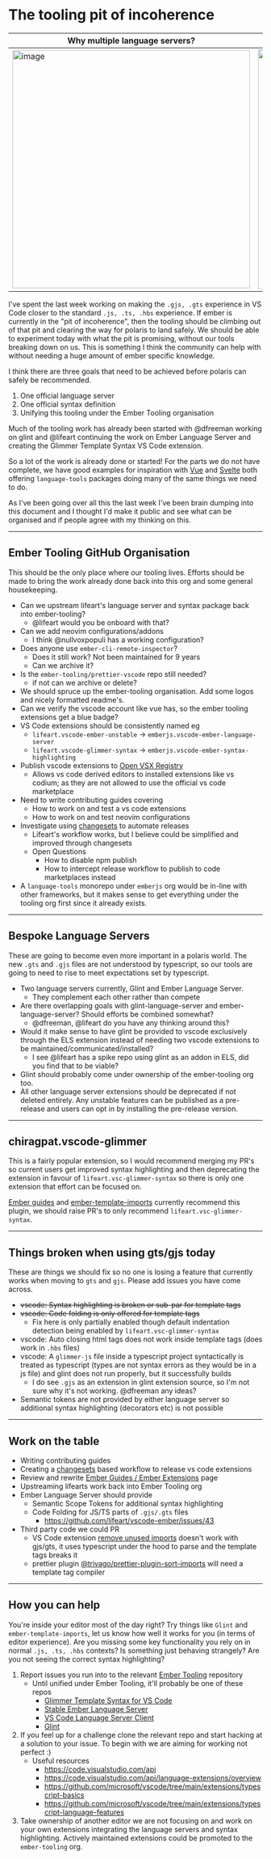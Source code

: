 # The tooling pit of incoherence

| Why multiple language servers? | Which package for syntax highlighting? | 
|--------------------------------|----------------------------------------|
|  <img width="471" alt="image" src="https://github.com/evoactivity/the-tooling-pit-of-incoherence/assets/83799/fe2aa005-ceb4-446a-9b69-e7562b8a55ef"> | <img width="475" alt="image" src="https://github.com/evoactivity/the-tooling-pit-of-incoherence/assets/83799/d1e63ddc-f3c9-4c19-9d35-7596175cc70c"> |

I've spent the last week working on making the `.gjs, .gts` experience in VS Code closer to the standard `.js, .ts, .hbs` experience. If ember is currently in the "pit of incoherence", then the tooling should be climbing out of that pit and clearing the way for polaris to land safely. We should be able to experiment today with what the pit is promising, without our tools breaking down on us. This is something I think the community can help with without needing a huge amount of ember specific knowledge.

I think there are three goals that need to be achieved before polaris can safely be recommended.

1) One official language server
2) One official syntax definition
3) Unifying this tooling under the Ember Tooling organisation

Much of the tooling work has already been started with @dfreeman working on glint and @lifeart continuing the work on Ember Language Server and creating the Glimmer Template Syntax VS Code extension.

So a lot of the work is already done or started! For the parts we do not have complete, we have good examples for inspiration with [Vue](https://github.com/vuejs/language-tools) and [Svelte](https://github.com/sveltejs/language-tools) both offering `language-tools` packages doing many of the same things we need to do.

As I've been going over all this the last week I've been brain dumping into this document and I thought I'd make it public and see what can be organised and if people agree with my thinking on this.

---

## Ember Tooling GitHub Organisation

This should be the only place where our tooling lives. Efforts should be made to bring the work already done back into this org and some general housekeeping.

- Can we upstream lifeart's language server and syntax package back into ember-tooling?
	- @lifeart would you be onboard with that?
- Can we add neovim configurations/addons
	- I think @nullvoxpopuli has a working configuration?
- Does anyone use `ember-cli-remote-inspector`?
	- Does it still work? Not been maintained for 9 years
	- Can we archive it?
- Is the `ember-tooling/prettier-vscode` repo still needed?
	- if not can we archive or delete?
- We should spruce up the ember-tooling organisation. Add some logos and nicely formatted readme's.
- Can we verify the vscode account like vue has, so the ember tooling extensions get a blue badge?
- VS Code extensions should be consistently named eg
	- `lifeart.vscode-ember-unstable` -> `emberjs.vscode-ember-language-server`
	- `lifeart.vscode-glimmer-syntax` -> `emberjs.vscode-ember-syntax-highlighting`
- Publish vscode extensions to [Open VSX Registry](https://open-vsx.org/)
	- Allows vs code derived editors to installed extensions like vs codium; as they are not allowed to use the official vs code marketplace
- Need to write contributing guides covering
	- How to work on and test a vs code extensions
	- How to work on and test neovim configurations
- Investigate using [changesets](https://github.com/changesets/changesets) to automate releases
	- Lifeart's workflow works, but I believe could be simplified and improved through changesets 
	- Open Questions
		- How to disable npm publish
		- How to intercept release workflow to publish to code marketplaces instead
- A `language-tools` monorepo under `emberjs` org would be in-line with other frameworks, but it makes sense to get everything under the tooling org first since it already exists.

---

## Bespoke Language Servers

These are going to become even more important in a polaris world. The new `.gts` and `.gjs` files are not understood by typescript, so our tools are going to need to rise to meet expectations set by typescript.

- Two language servers currently, Glint and Ember Language Server.
	- They complement each other rather than compete
- Are there overlapping goals with glint-language-server and ember-language-server? Should efforts be combined somewhat?
	- @dfreeman, @lifeart do you have any thinking around this?
- Would it make sense to have glint be provided to vscode exclusively through the ELS extension instead of needing two vscode extensions to be maintained/communicated/installed?
	- I see @lifeart has a spike repo using glint as an addon in ELS, did you find that to be viable?
- Glint should probably come under ownership of the ember-tooling org too.
- All other language server extensions should be deprecated if not deleted entirely. Any unstable features can be published as a pre-release and users can opt in by installing the pre-release version.

---

## chiragpat.vscode-glimmer

This is a fairly popular extension, so I would recommend merging my PR's so current users get improved syntax highlighting and then deprecating the extension in favour of `lifeart.vsc-glimmer-syntax` so there is only one extension that effort can be focused on.

[Ember guides](https://guides.emberjs.com/release/code-editors/#toc_syntax-highlighting) and [ember-template-imports](https://github.com/ember-template-imports/ember-template-imports) currently recommend this plugin, we should raise PR's to only recommend `lifeart.vsc-glimmer-syntax`.

---

## Things broken when using gts/gjs today

These are things we should fix so no one is losing a feature that currently works when moving to `gts` and `gjs`. Please add issues you have come across.

- ~~vscode: Syntax highlighting is broken or sub-par for template tags~~
- ~~vscode: Code folding is only offered for template tags~~
	- Fix here is only partially enabled though default indentation detection being enabled by `lifeart.vsc-glimmer-syntax`
- vscode: Auto closing html tags does not work inside template tags (does work in `.hbs` files)
- vscode: A `glimmer-js` file inside a typescript project syntactically is treated as typescript (types are not syntax errors as they would be in a js file) and glint does not run properly, but it successfully builds
	- I do see `.gjs` as an extension in glint extension source, so I'm not sure why it's not working. @dfreeman any ideas?
- Semantic tokens are not provided by either language server so additional syntax highlighting (decorators etc) is not possible

---

## Work on the table

- Writing contributing guides
- Creating a [changesets](https://github.com/changesets/changesets) based workflow to release vs code extensions
- Review and rewrite [Ember Guides / Ember Extensions](https://guides.emberjs.com/release/code-editors) page
- Upstreaming lifearts work back into Ember Tooling org
- Ember Language Server should provide
	- Semantic Scope Tokens for additional syntax highlighting
	- Code Folding for JS/TS parts of `.gjs/.gts` files
		- https://github.com/lifeart/vscode-ember/issues/43
- Third party code we could PR
	- VS Code extension [remove unused imports](https://marketplace.visualstudio.com/items?itemName=kuscamara.remove-unused-imports) doesn't work with gjs/gts, it uses typescript under the hood to parse and the template tags breaks it
	- prettier plugin [@trivago/prettier-plugin-sort-imports](https://github.com/trivago/prettier-plugin-sort-imports) will need a template tag compiler

---

## How you can help

You're inside your editor most of the day right? Try things like `Glint` and `ember-template-imports`, let us know how well it works for you (in terms of editor experience). Are you missing some key functionality you rely on in normal `.js, .ts, .hbs` contexts? Is something just behaving strangely? Are you not seeing the correct syntax highlighting?

1) Report issues you run into to the relevant [Ember Tooling](https://github.com/ember-tooling) repository
	- Until unified under Ember Tooling, it'll probably be one of these repos
		- [Glimmer Template Syntax for VS Code](https://github.com/lifeart/vsc-ember-syntax)
		- [Stable Ember Language Server](https://github.com/lifeart/ember-language-server)
		- [VS Code Language Server Client](https://github.com/lifeart/vscode-ember/)
		- [Glint](https://github.com/typed-ember/glint/)
2) If you feel up for a challenge clone the relevant repo and start hacking at a solution to your issue. To begin with we are aiming for working not perfect :)
	- Useful resources 
		- https://code.visualstudio.com/api
		- https://code.visualstudio.com/api/language-extensions/overview
		- https://github.com/microsoft/vscode/tree/main/extensions/typescript-basics
		- https://github.com/microsoft/vscode/tree/main/extensions/typescript-language-features
3) Take ownership of another editor we are not focusing on and work on your own extensions integrating the language servers and syntax highlighting. Actively maintained extensions could be promoted to the `ember-tooling` org.
